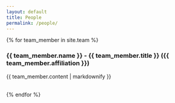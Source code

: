 ```yaml
---
layout: default
title: People
permalink: /people/
---   
```


{% for team_member in site.team %}
  <h3>{{ team_member.name }} - {{ team_member.title }} ({{ team_member.affiliation }})</h3>
  <p>{{ team_member.content | markdownify }}</p>
  <br>
{% endfor %}
